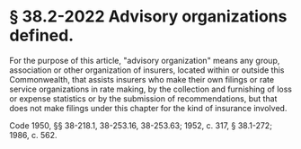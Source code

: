 # § 38.2-2022 Advisory organizations defined.

<p>For the purpose of this article, "advisory organization" means any group, association or other organization of insurers, located within or outside this Commonwealth, that assists insurers who make their own filings or rate service organizations in rate making, by the collection and furnishing of loss or expense statistics or by the submission of recommendations, but that does not make filings under this chapter for the kind of insurance involved.</p><p>Code 1950, §§ 38-218.1, 38-253.16, 38-253.63; 1952, c. 317, § 38.1-272; 1986, c. 562.</p>
